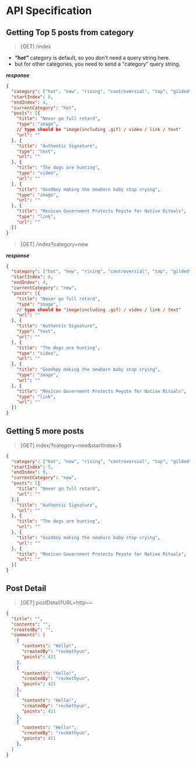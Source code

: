 # API Specification

## Getting Top 5 posts from category

> [GET] /index

- ***"hot"*** category is default, so you don't need a query string here.
- but for other categories, you need to send a "category" query string.

***response***

```json
{
  "category": ["hot", "new", "rising", "controversial", "top", "gilded", "wiki"],
  "startIndex": 0,
  "endIndex": 4,
  "currentCategory": "hot",
  "posts": [{
    "title": "Never go full retard",
    "type": "image",
    // type should be "image(including .gif) / video / link / text"
    "url": ""
  }, {
    "title": "Authentic Signature",
    "type": "text",
    "url": ""
  }, {
    "title": "The dogs are hunting",
    "type": "video",
    "url": ""
  }, {
    "title": "Goodboy making the newborn baby stop crying",
    "type": "image",
    "url": ""
  }, {
    "title": "Mexican Government Protects Peyote for Native Rituals",
    "type": "link",
    "url": ""
  }]
}
```

> [GET] /index?category=new

***response***

```json
{
  "category": ["hot", "new", "rising", "controversial", "top", "gilded", "wiki"],
  "startIndex": 0,
  "endIndex": 4,
  "currentCategory": "new",
  "posts": [{
    "title": "Never go full retard",
    "type": "image",
    // type should be "image(including .gif) / video / link / text"
    "url": ""
  }, {
    "title": "Authentic Signature",
    "type": "text",
    "url": ""
  }, {
    "title": "The dogs are hunting",
    "type": "video",
    "url": ""
  }, {
    "title": "Goodboy making the newborn baby stop crying",
    "type": "image",
    "url": ""
  }, {
    "title": "Mexican Government Protects Peyote for Native Rituals",
    "type": "link",
    "url": ""
  }]
}
```

## Getting 5 more posts

> [GET] index/?category=new&startIndex=5

```json
{
  "category": ["hot", "new", "rising", "controversial", "top", "gilded", "wiki"],
  "startIndex": 5,
  "endIndex": 9,
  "currentCategory": "new",
  "posts": [{
    "title": "Never go full retard",
    "url": ""
  },{
    "title": "Authentic Signature",
    "url": ""
  }, {
    "title": "The dogs are hunting",
    "url": ""
  }, {
    "title": "Goodboy making the newborn baby stop crying",
    "url": ""
  }, {
    "title": "Mexican Government Protects Peyote for Native Rituals",
    "url": ""
  }]
}
```

## Post Detail

> [GET] postDetail?URL=http~~

```json
{
  "title": "",
  "contents": "",
  "createdBy": "",
  "comments": [
    {
      "contents": "Hello!",
      "createdBy": "rockethyun",
      "points": 421
    },
    {
      "contents": "Hello!",
      "createdBy": "rockethyun",
      "points": 421
    },
    {
      "contents": "Hello!",
      "createdBy": "rockethyun",
      "points": 421
    },
    {
      "contents": "Hello!",
      "createdBy": "rockethyun",
      "points": 421
    },
  ]
}
```
